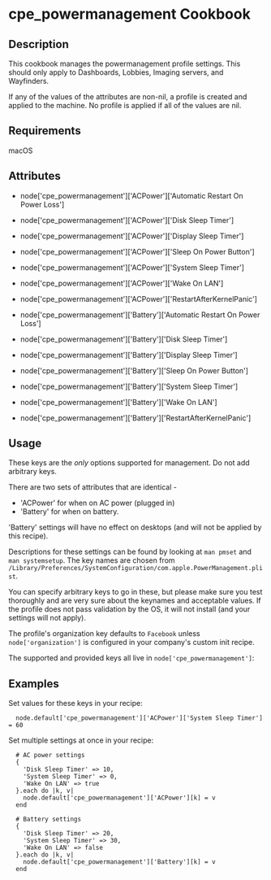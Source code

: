 cpe_powermanagement Cookbook
============================

Description
-----------
This cookbook manages the powermanagement profile settings. This should only
apply to Dashboards, Lobbies, Imaging servers, and Wayfinders.

If any of the values of the attributes are non-nil, a profile is created and
applied to the machine. No profile is applied if all of the values are nil.

Requirements
------------
macOS

Attributes
----------
* node['cpe_powermanagement']['ACPower']['Automatic Restart On Power Loss']
* node['cpe_powermanagement']['ACPower']['Disk Sleep Timer']
* node['cpe_powermanagement']['ACPower']['Display Sleep Timer']
* node['cpe_powermanagement']['ACPower']['Sleep On Power Button']
* node['cpe_powermanagement']['ACPower']['System Sleep Timer']
* node['cpe_powermanagement']['ACPower']['Wake On LAN']
* node['cpe_powermanagement']['ACPower']['RestartAfterKernelPanic']

* node['cpe_powermanagement']['Battery']['Automatic Restart On Power Loss']
* node['cpe_powermanagement']['Battery']['Disk Sleep Timer']
* node['cpe_powermanagement']['Battery']['Display Sleep Timer']
* node['cpe_powermanagement']['Battery']['Sleep On Power Button']
* node['cpe_powermanagement']['Battery']['System Sleep Timer']
* node['cpe_powermanagement']['Battery']['Wake On LAN']
* node['cpe_powermanagement']['Battery']['RestartAfterKernelPanic']

Usage
-----

These keys are the _only_ options supported for management. Do not add
arbitrary keys.

There are two sets of attributes that are identical -
  - 'ACPower' for when on AC power (plugged in)
  - 'Battery' for when on battery.

'Battery' settings will have no effect on desktops (and will not be applied
by this recipe).

Descriptions for these settings can be found by looking at `man pmset` and
`man systemsetup`.  The key names are chosen from
`/Library/Preferences/SystemConfiguration/com.apple.PowerManagement.plist`.

You can specify arbitrary keys to go in these, but please make sure you test
thoroughly and are very sure about the keynames and acceptable values.
If the profile does not pass validation by the OS, it will not install (and
your settings will not apply).

The profile's organization key defaults to `Facebook` unless
`node['organization']` is configured in your company's custom init recipe.

The supported and provided keys all live in `node['cpe_powermanagement']`:

Examples
--------
Set values for these keys in your recipe:

```
  node.default['cpe_powermanagement']['ACPower']['System Sleep Timer'] = 60
```

Set multiple settings at once in your recipe:

```
  # AC power settings
  {
    'Disk Sleep Timer' => 10,
    'System Sleep Timer' => 0,
    'Wake On LAN' => true
  }.each do |k, v|
    node.default['cpe_powermanagement']['ACPower'][k] = v
  end

  # Battery settings
  {
    'Disk Sleep Timer' => 20,
    'System Sleep Timer' => 30,
    'Wake On LAN' => false
  }.each do |k, v|
    node.default['cpe_powermanagement']['Battery'][k] = v
  end
```
